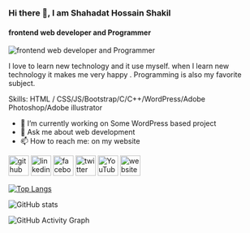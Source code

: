 ### Hi there 👋, I am Shahadat Hossain Shakil 
#### frontend web developer and Programmer 
![frontend web developer and Programmer ](https://pbs.twimg.com/media/Flje7L5agAIn8Ne?format=jpg&name=large)

I love to learn new technology and it use myself. when I learn new technology it makes me very happy . Programming is also my favorite subject. 

Skills:  HTML / CSS/JS/Bootstrap/C/C++/WordPress/Adobe Photoshop/Adobe illustrator   

- 🔭 I’m currently working on Some WordPress based project  
- 💬 Ask me about web development 
- 📫 How to reach me: on my website 


[<img src='https://cdn.jsdelivr.net/npm/simple-icons@3.0.1/icons/github.svg' alt='github' height='40'>](https://github.com/shakil-121)  [<img src='https://cdn.jsdelivr.net/npm/simple-icons@3.0.1/icons/linkedin.svg' alt='linkedin' height='40'>](https://www.linkedin.com/in/https://www.linkedin.com/in/md-shahadat-shakil//)  [<img src='https://cdn.jsdelivr.net/npm/simple-icons@3.0.1/icons/facebook.svg' alt='facebook' height='40'>](https://www.facebook.com/https://www.facebook.com/shahadat.sakil.1/)  [<img src='https://cdn.jsdelivr.net/npm/simple-icons@3.0.1/icons/twitter.svg' alt='twitter' height='40'>](https://twitter.com/https://twitter.com/MdShaha45461803)  [<img src='https://cdn.jsdelivr.net/npm/simple-icons@3.0.1/icons/youtube.svg' alt='YouTube' height='40'>](https://www.youtube.com/channel/https://www.youtube.com/channel/UClayv0r5KmUm9UKGx8Tc5Vw)  [<img src='https://cdn.jsdelivr.net/npm/simple-icons@3.0.1/icons/icloud.svg' alt='website' height='40'>](https://shahadatshakil.sritfusion.com/)  

[![Top Langs](https://github-readme-stats.vercel.app/api/top-langs/?username=shakil-121)](https://github.com/anuraghazra/github-readme-stats)

![GitHub stats](https://github-readme-stats.vercel.app/api?username=shakil-121&show_icons=true)  

![GitHub Activity Graph](https://activity-graph.herokuapp.com/graph?username=shakil-121)  

